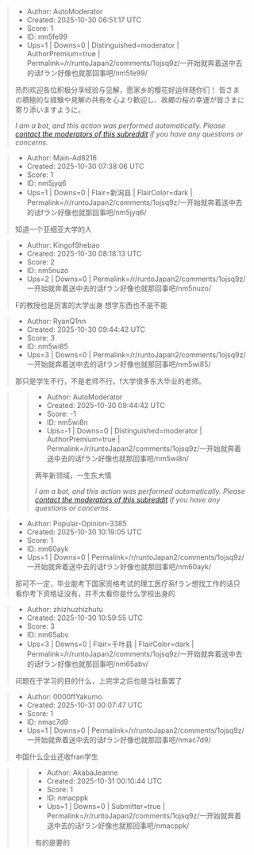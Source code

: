 > - Author: AutoModerator
> - Created: 2025-10-30 06:51:17 UTC
> - Score: 1
> - ID: nm5fe99
> - Ups=1 | Downs=0 | Distinguished=moderator | AuthorPremium=true | Permalink=/r/runtoJapan2/comments/1ojsq9z/一开始就奔着送中去的话fラン好像也就那回事吧/nm5fe99/
>
> 热烈欢迎各位积极分享经验与见解，愿家乡的樱花好运伴随你们！
> 皆さまの積極的な経験や見解の共有を心より歓迎し、故郷の桜の幸運が皆さまに寄り添いますように。
> 
> *I am a bot, and this action was performed automatically. Please [contact the moderators of this subreddit](/message/compose/?to=/r/runtoJapan2) if you have any questions or concerns.*

> - Author: Main-Ad8216
> - Created: 2025-10-30 07:38:06 UTC
> - Score: 1
> - ID: nm5jyq6
> - Ups=1 | Downs=0 | Flair=新潟县 | FlairColor=dark | Permalink=/r/runtoJapan2/comments/1ojsq9z/一开始就奔着送中去的话fラン好像也就那回事吧/nm5jyq6/
>
> 知道一个亚细亚大学的人

> - Author: KingofShebao
> - Created: 2025-10-30 08:18:13 UTC
> - Score: 2
> - ID: nm5nuzo
> - Ups=2 | Downs=0 | Permalink=/r/runtoJapan2/comments/1ojsq9z/一开始就奔着送中去的话fラン好像也就那回事吧/nm5nuzo/
>
> F的教授也是厉害的大学出身 想学东西也不是不能

> - Author: RyanQ1nn
> - Created: 2025-10-30 09:44:42 UTC
> - Score: 3
> - ID: nm5wi85
> - Ups=3 | Downs=0 | Permalink=/r/runtoJapan2/comments/1ojsq9z/一开始就奔着送中去的话fラン好像也就那回事吧/nm5wi85/
>
> 那只是学生不行，不是老师不行。f大学很多东大毕业的老师。

>> - Author: AutoModerator
>> - Created: 2025-10-30 09:44:42 UTC
>> - Score: -1
>> - ID: nm5wi8n
>> - Ups=-1 | Downs=0 | Distinguished=moderator | AuthorPremium=true | Permalink=/r/runtoJapan2/comments/1ojsq9z/一开始就奔着送中去的话fラン好像也就那回事吧/nm5wi8n/
>>
>> 两年新领域，一生东大情
>> 
>> 
>> *I am a bot, and this action was performed automatically. Please [contact the moderators of this subreddit](/message/compose/?to=/r/runtoJapan2) if you have any questions or concerns.*

> - Author: Popular-Opinion-3385
> - Created: 2025-10-30 10:19:05 UTC
> - Score: 1
> - ID: nm60ayk
> - Ups=1 | Downs=0 | Permalink=/r/runtoJapan2/comments/1ojsq9z/一开始就奔着送中去的话fラン好像也就那回事吧/nm60ayk/
>
> 那可不一定，毕业能考下国家资格考试的理工医疗系fラン想找工作的话只看你考下资格证没有，并不太看你是什么学校出身的

> - Author: zhizhuzhizhutu
> - Created: 2025-10-30 10:59:55 UTC
> - Score: 3
> - ID: nm65abv
> - Ups=3 | Downs=0 | Flair=千叶县 | FlairColor=dark | Permalink=/r/runtoJapan2/comments/1ojsq9z/一开始就奔着送中去的话fラン好像也就那回事吧/nm65abv/
>
> 问题在于学习的目的什么，上完学之后也是当社畜罢了

> - Author: 0000ffYakumo
> - Created: 2025-10-31 00:07:47 UTC
> - Score: 1
> - ID: nmac7d9
> - Ups=1 | Downs=0 | Permalink=/r/runtoJapan2/comments/1ojsq9z/一开始就奔着送中去的话fラン好像也就那回事吧/nmac7d9/
>
> 中国什么企业还收fran学生

>> - Author: AkabaJeanne
>> - Created: 2025-10-31 00:10:44 UTC
>> - Score: 1
>> - ID: nmacppk
>> - Ups=1 | Downs=0 | Submitter=true | Permalink=/r/runtoJapan2/comments/1ojsq9z/一开始就奔着送中去的话fラン好像也就那回事吧/nmacppk/
>>
>> 有的是要的
